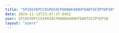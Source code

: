 ```yaml
---
title: "SP10SYKPCC91PH34CP6KN6K409HT6ARTGFZPYDP1N"
date: 2024-11-13T23:47:37.645Z
user: SP10SYKPCC91PH34CP6KN6K409HT6ARTGFZPYDP1N
layout: "users"
---
```

    